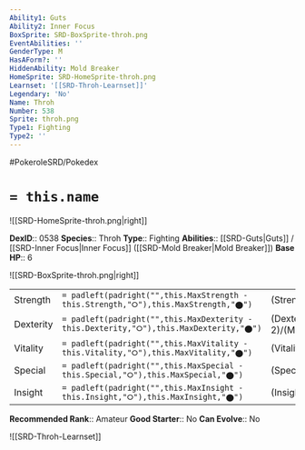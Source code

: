 ```yaml
---
Ability1: Guts
Ability2: Inner Focus
BoxSprite: SRD-BoxSprite-throh.png
EventAbilities: ''
GenderType: M
HasAForm?: ''
HiddenAbility: Mold Breaker
HomeSprite: SRD-HomeSprite-throh.png
Learnset: '[[SRD-Throh-Learnset]]'
Legendary: 'No'
Name: Throh
Number: 538
Sprite: throh.png
Type1: Fighting
Type2: ''
---
```


#PokeroleSRD/Pokedex

# `= this.name`

![[SRD-HomeSprite-throh.png|right]]

**DexID**:: 0538
**Species**:: Throh
**Type**:: Fighting
**Abilities**:: [[SRD-Guts|Guts]] / [[SRD-Inner Focus|Inner Focus]] ([[SRD-Mold Breaker|Mold Breaker]])
**Base HP**:: 6

![[SRD-BoxSprite-throh.png|right]]

|           |                                                                                        |                                          |
| --------- | -------------------------------------------------------------------------------------- | ---------------------------------------- |
| Strength  | `= padleft(padright("",this.MaxStrength - this.Strength,"⭘"),this.MaxStrength,"⬤")`    | (Strength::3)/(MaxStrength::7)   |
| Dexterity | `= padleft(padright("",this.MaxDexterity - this.Dexterity,"⭘"),this.MaxDexterity,"⬤")` | (Dexterity:: 2)/(MaxDexterity::4) |
| Vitality  | `= padleft(padright("",this.MaxVitality - this.Vitality,"⭘"),this.MaxVitality,"⬤")`    | (Vitality::2)/(MaxVitality::5)   |
| Special   | `= padleft(padright("",this.MaxSpecial - this.Special,"⭘"),this.MaxSpecial,"⬤")`       | (Special::1)/(MaxSpecial::3)     |
| Insight   | `= padleft(padright("",this.MaxInsight - this.Insight,"⭘"),this.MaxInsight,"⬤")`       | (Insight::2)/(MaxInsight::5)     |

**Recommended Rank**:: Amateur
**Good Starter**:: No
**Can Evolve**:: No

![[SRD-Throh-Learnset]]